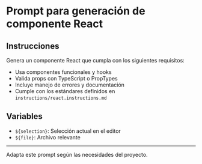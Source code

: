 # Prompt para generación de componente React

## Instrucciones
Genera un componente React que cumpla con los siguientes requisitos:
- Usa componentes funcionales y hooks
- Valida props con TypeScript o PropTypes
- Incluye manejo de errores y documentación
- Cumple con los estándares definidos en `instructions/react.instructions.md`

## Variables
- `${selection}`: Selección actual en el editor
- `${file}`: Archivo relevante

---
Adapta este prompt según las necesidades del proyecto.

